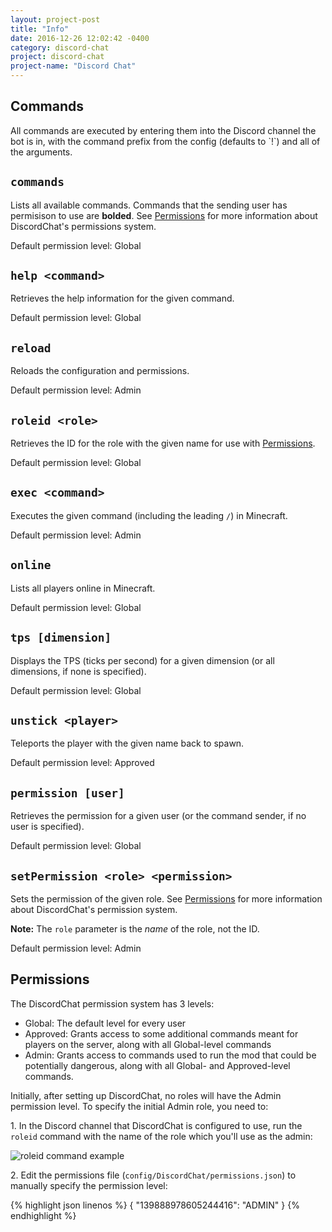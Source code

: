 ```yaml
---
layout: project-post
title: "Info"
date: 2016-12-26 12:02:42 -0400
category: discord-chat
project: discord-chat
project-name: "Discord Chat"
---
```


<h2 id="commands">Commands</h2>
All commands are executed by entering them into the Discord channel the bot is in, with the command prefix from the config (defaults to `!`) and all of the arguments.

## **`commands`**
Lists all available commands. Commands that the sending user has permisison to use are **bolded**. See [Permissions](#permissions) for more information about DiscordChat's permissions system.

Default permission level: Global

## **`help <command>`**
Retrieves the help information for the given command.

Default permission level: Global

## **`reload`**
Reloads the configuration and permissions.

Default permission level: Admin

## **`roleid <role>`**
Retrieves the ID for the role with the given name for use with [Permissions](#permissions).

Default permission level: Global

## **`exec <command>`**
Executes the given command (including the leading `/`) in Minecraft.

Default permission level: Admin

## **`online`**
Lists all players online in Minecraft.

Default permission level: Global

## **`tps [dimension]`**
Displays the TPS (ticks per second) for a given dimension (or all dimensions, if none is specified).

Default permission level: Global

## **`unstick <player>`**
Teleports the player with the given name back to spawn.

Default permission level: Approved

## **`permission [user]`**
Retrieves the permission for a given user (or the command sender, if no user is specified).

Default permission level: Global

## **`setPermission <role> <permission>`**
Sets the permission of the given role. See [Permissions](#permissions) for more information about DiscordChat's permission system.

**Note:** The `role` parameter is the _name_ of the role, not the ID.

Default permission level: Admin


<h2 id="permissions">Permissions</h2>
The DiscordChat permission system has 3 levels:

- Global: The default level for every user
- Approved: Grants access to some additional commands meant for players on the server, along with all Global-level commands
- Admin: Grants access to commands used to run the mod that could be potentially dangerous, along with all Global- and Approved-level commands.

Initially, after setting up DiscordChat, no roles will have the Admin permission level. To specify the initial Admin role, you need to:

1\. In the Discord channel that DiscordChat is configured to use, run the `roleid` command with the name of the role which you'll use as the admin:

![roleid command example](http://i.imgur.com/MLcchVj.png)

2\. Edit the permissions file (`config/DiscordChat/permissions.json`) to manually specify the permission level:

{% highlight json linenos %}
{
	"139888978605244416": "ADMIN"
}
{% endhighlight %}